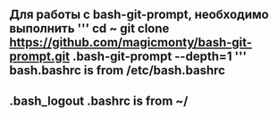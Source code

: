 Для работы с bash-git-prompt, необходимо выполнить
'''
cd ~
git clone https://github.com/magicmonty/bash-git-prompt.git .bash-git-prompt --depth=1
'''
bash.bashrc is from /etc/bash.bashrc
---
.bash_logout
.bashrc
is from 
~/
---
